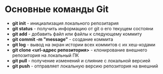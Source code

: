 # Основные команды Git

* **git init** - инициализация локального репозитария
* **git status** - получить информацию от git о его текущем состояни
* **git add** - добавить файл или файлы к следующему коммиту
* **git commit -m "message"** - создание коммита
* **git log** - вывод на экран истории всех коммитов с их хеш-кодами
* **git clone <url-адрес репозитория>** - клонирование внешнего репозитория на локальный ПК
* **git pull** - получение изменений и слияние с локальной версией
* **git push** - отправляет локальную версию репозитория на внешний